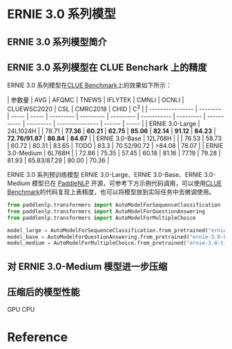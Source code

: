 # ERNIE 3.0 系列模型

## ERNIE 3.0 系列模型简介


## ERNIE 3.0 系列模型在 CLUE Benchark 上的精度

ERNIE 3.0 系列模型在[CLUE Benchmark](../../benchmark/clue/)上的效果如下所示：

| 参数量           | AVG      | AFQMC | TNEWS | IFLYTEK   | CMNLI     | OCNLI     | CLUEWSC2020 | CSL       | CMRC2018    | CHID      | C<sup>3</sup>   |
| ---------------- | -------- | ----- | ----- | --------- | --------- | --------- | ----------- | --------- | ----------- | --------- | --------------- | ------ | ----- |
| ERNIE 3.0-Large  | 24L1024H |       | 78.71 | **77.36** | **60.21** | **62.75** | **85.06**   | **82.14** | **91.12**   | **84.23** | **72.76/91.87** | **86.84** | **84.67** |
| ERNIE 3.0-Base   | 12L768H  |       |       | 76.53     | 58.73     | 60.72     | 80.31       | 83.65     | TODO | 83.3      | 70.52/90.72     | >84.08 | 78.07 |
| ERNIE 3.0-Medium | 6L768H   |       | 72.86 | 75.35     | 57.45     | 60.18     | 81.16       | 77.19     | 79.28       | 81.93     | 65.83/87.29     | 80.00  | 70.36 |


ERNIE 3.0 系列预训练模型 ERNIE 3.0-Large、ERNIE 3.0-Base、ERNIE 3.0-Medium 模型已在 [PaddleNLP](../../../paddlenlp/transformers/ernie/modeling.py) 开源，可参考下方示例代码调用，可以使用[CLUE Benchmark](../../benchmark/clue/)的代码复现上表精度，也可以将模型放到实际任务中去微调使用。


```python
from paddlenlp.transformers import AutoModelForSequenceClassification
from paddlenlp.transformers import AutoModelForQuestionAnswering
from paddlenlp.transformers import AutoModelForMultipleChoice

model_large = AutoModelForSequenceClassification.from_pretrained("ernie-3.0-large")
model_base = AutoModelForQuestionAnswering.from_pretrained("ernie-3.0-base")
model_medium = AutoModelForMultipleChoice.from_pretrained("ernie-3.0-tiny")
```

## 对 ERNIE 3.0-Medium 模型进一步压缩


## 压缩后的模型性能

GPU
CPU

# Reference
